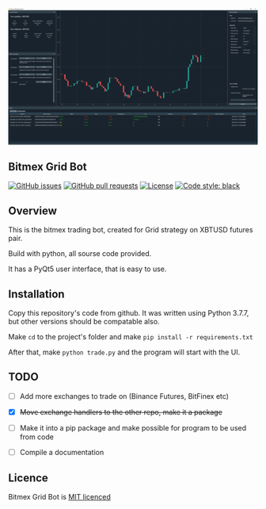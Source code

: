 

<p align="center"><img src="assets/screenshot.png?raw=true" alt="re-frame logo"></p>

## Bitmex Grid Bot

[![GitHub issues](https://img.shields.io/github/issues-raw/LeaveMyYard/BitmexGridTrader?style=flat-square)](https://github.com/LeaveMyYard/BitmexGridTrader/issues)
[![GitHub pull requests](https://img.shields.io/github/issues-pr/LeaveMyYard/BitmexGridTrader?style=flat-square)](https://github.com/LeaveMyYard/BitmexGridTrader/pulls)
[![License](https://img.shields.io/github/license/day8/re-frame.svg?style=flat-square)](LICENSE.txt)
[![Code style: black](https://img.shields.io/badge/code%20style-black-000000.svg?style=flat-square)](https://github.com/psf/black)

## Overview

This is the bitmex trading bot, created for Grid strategy on XBTUSD futures pair.

Build with python, all sourse code provided.

It has a PyQt5 user interface, that is easy to use.

## Installation

Copy this repository's code from github. It was written using Python 3.7.7, but other versions should be compatable also.

Make `cd` to the project's folder and make `pip install -r requirements.txt`

After that, make `python trade.py` and the program will start with the UI.

<!-- ## Documentation 

The documentation is [available here](http://day8.github.io/re-frame/). -->

## TODO

- [ ] Add more exchanges to trade on (Binance Futures, BitFinex etc)
- [x] ~~Move exchange handlers to the other repo, make it a package~~
- [ ] Make it into a pip package and make possible for program to be used from code
- [ ] Compile a documentation


## Licence

Bitmex Grid Bot is [MIT licenced](LICENSE.txt)
